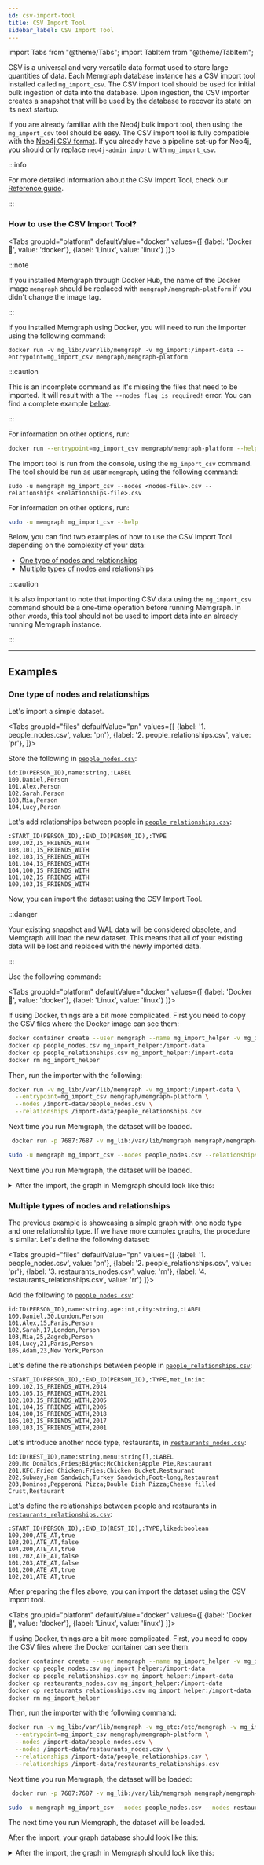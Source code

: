 ```yaml
---
id: csv-import-tool
title: CSV Import Tool
sidebar_label: CSV Import Tool
---
```


import Tabs from "@theme/Tabs"; import TabItem from "@theme/TabItem";

CSV is a universal and very versatile data format used to store large quantities
of data.  Each Memgraph database instance has a CSV import tool installed called
`mg_import_csv`.  The CSV import tool should be used for initial bulk ingestion
of data into the database.  Upon ingestion, the CSV importer creates a snapshot
that will be used by the database to recover its state on its next startup.

If you are already familiar with the Neo4j bulk import tool, then using the
`mg_import_csv` tool should be easy.  The CSV import tool is fully compatible
with the [Neo4j CSV
format](https://neo4j.com/docs/operations-manual/current/tools/import/).  If you
already have a pipeline set-up for Neo4j, you should only replace `neo4j-admin
import` with `mg_import_csv`.

:::info

For more detailed information about the CSV Import Tool, check our [Reference
guide](/memgraph/reference-guide/import-data/csv-import-tool).

:::

### How to use the CSV Import Tool?

<Tabs
  groupId="platform"
  defaultValue="docker"
  values={[
    {label: 'Docker 🐳', value: 'docker'},
    {label: 'Linux', value: 'linux'}
  ]}>
  <TabItem value="docker">

:::note

If you installed Memgraph through Docker Hub, the name of the Docker image
`memgraph` should be replaced with `memgraph/memgraph-platform` if you didn't
change the image tag.

:::

If you installed Memgraph using Docker, you will need to run the importer using
the following command:

```console
docker run -v mg_lib:/var/lib/memgraph -v mg_import:/import-data --entrypoint=mg_import_csv memgraph/memgraph-platform
```

:::caution

This is an incomplete command as it's missing the files that need to be
imported. It will result with a `The --nodes flag is required!` error. You can
find a complete example [below](#examples).

:::

For information on other options, run:

```bash
docker run --entrypoint=mg_import_csv memgraph/memgraph-platform --help
```

  </TabItem>
  <TabItem value= 'linux'>

The import tool is run from the console, using the `mg_import_csv` command.
The tool should be run as user `memgraph`, using the following command:

```
sudo -u memgraph mg_import_csv --nodes <nodes-file>.csv --relationships <relationships-file>.csv
```

For information on other options, run:

```bash
sudo -u memgraph mg_import_csv --help
```

  </TabItem>
</Tabs>

Below, you can find two examples of how to use the CSV Import Tool depending on
the complexity of your data:
- [One type of nodes and relationships](#one-type-of-nodes-and-relationships)
- [Multiple types of nodes and
  relationships](#multiple-types-of-nodes-and-relationships)

:::caution

It is also important to note that importing CSV data using the
`mg_import_csv` command should be a one-time operation before running Memgraph.
In other words, this tool should not be used to import data into an already
running Memgraph instance.

:::

___

## Examples

### One type of nodes and relationships

Let's import a simple dataset.

<Tabs
  groupId="files"
  defaultValue="pn"
  values={[
    {label: '1. people_nodes.csv', value: 'pn'},
    {label: '2. people_relationships.csv', value: 'pr'},
  ]}>

  <TabItem value='pn'>

Store the following in [`people_nodes.csv`](https://public-assets.memgraph.com/import-data/csv-import-tool/one-type-nodes/people_nodes.csv):

```csv
id:ID(PERSON_ID),name:string,:LABEL
100,Daniel,Person
101,Alex,Person
102,Sarah,Person
103,Mia,Person
104,Lucy,Person
```

</TabItem>
<TabItem value='pr'>

Let's add relationships between people in [`people_relationships.csv`](https://public-assets.memgraph.com/import-data/csv-import-tool/one-type-nodes/people_relationships.csv):

```csv
:START_ID(PERSON_ID),:END_ID(PERSON_ID),:TYPE
100,102,IS_FRIENDS_WITH
103,101,IS_FRIENDS_WITH
102,103,IS_FRIENDS_WITH
101,104,IS_FRIENDS_WITH
104,100,IS_FRIENDS_WITH
101,102,IS_FRIENDS_WITH
100,103,IS_FRIENDS_WITH
```

</TabItem>
</Tabs>

Now, you can import the dataset using the CSV Import Tool.

:::danger

Your existing snapshot and WAL data will be considered obsolete, and Memgraph
will load the new dataset. This means that all of your existing data will be
lost and replaced with the newly imported data.

:::


Use the following command:

<Tabs
  groupId="platform"
  defaultValue="docker"
  values={[
    {label: 'Docker 🐳', value: 'docker'},
    {label: 'Linux', value: 'linux'}
  ]}>
  <TabItem value="docker">


If using Docker, things are a bit more complicated. First you need to copy the
CSV files where the Docker image can see them:

```bash
docker container create --user memgraph --name mg_import_helper -v mg_import:/import-data busybox
docker cp people_nodes.csv mg_import_helper:/import-data
docker cp people_relationships.csv mg_import_helper:/import-data
docker rm mg_import_helper
```

Then, run the importer with the following:

```bash
docker run -v mg_lib:/var/lib/memgraph -v mg_import:/import-data \
  --entrypoint=mg_import_csv memgraph/memgraph-platform \
  --nodes /import-data/people_nodes.csv \
  --relationships /import-data/people_relationships.csv
```

Next time you run Memgraph, the dataset will be loaded.

```bash
 docker run -p 7687:7687 -v mg_lib:/var/lib/memgraph memgraph/memgraph-platform
```

  </TabItem>
  <TabItem value= 'linux'>

```bash
sudo -u memgraph mg_import_csv --nodes people_nodes.csv --relationships people_relationships.csv
```

Next time you run Memgraph, the dataset will be loaded.

  </TabItem>
</Tabs>

<details>
  <summary>After the import, the graph in Memgraph should look like this:</summary>
  <div>
    <img src={require('../data/import-data/import_tool_one_type_graph.png').default}/>
  </div>
</details>

### Multiple types of nodes and relationships

The previous example is showcasing a simple graph with one node type and one
relationship type. If we have more complex graphs, the procedure is similar.
Let's define the following dataset:

<Tabs
  groupId="files"
  defaultValue="pn"
  values={[
    {label: '1. people_nodes.csv', value: 'pn'},
    {label: '2. people_relationships.csv', value: 'pr'},
    {label: '3. restaurants_nodes.csv', value: 'rn'},
    {label: '4. restaurants_relationships.csv', value: 'rr'}
  ]}>

  <TabItem value='pn'>

Add the following to [`people_nodes.csv`](https://public-assets.memgraph.com/import-data/csv-import-tool/multiple-types-nodes/people_nodes.csv):

```csv
id:ID(PERSON_ID),name:string,age:int,city:string,:LABEL
100,Daniel,30,London,Person
101,Alex,15,Paris,Person
102,Sarah,17,London,Person
103,Mia,25,Zagreb,Person
104,Lucy,21,Paris,Person
105,Adam,23,New York,Person
```

</TabItem>
<TabItem value='pr'>

Let's define the relationships between people in [`people_relationships.csv`](https://public-assets.memgraph.com/import-data/csv-import-tool/multiple-types-nodes/people_relationships.csv):

```csv
:START_ID(PERSON_ID),:END_ID(PERSON_ID),:TYPE,met_in:int
100,102,IS_FRIENDS_WITH,2014
103,105,IS_FRIENDS_WITH,2021
102,103,IS_FRIENDS_WITH,2005
101,104,IS_FRIENDS_WITH,2005
104,100,IS_FRIENDS_WITH,2018
105,102,IS_FRIENDS_WITH,2017
100,103,IS_FRIENDS_WITH,2001
```

</TabItem>
<TabItem value='rn'>

Let's introduce another node type, restaurants, in [`restaurants_nodes.csv`](https://public-assets.memgraph.com/import-data/csv-import-tool/multiple-types-nodes/restaurants_nodes.csv):

```csv
id:ID(REST_ID),name:string,menu:string[],:LABEL
200,Mc Donalds,Fries;BigMac;McChicken;Apple Pie,Restaurant
201,KFC,Fried Chicken;Fries;Chicken Bucket,Restaurant
202,Subway,Ham Sandwich;Turkey Sandwich;Foot-long,Restaurant
203,Dominos,Pepperoni Pizza;Double Dish Pizza;Cheese filled Crust,Restaurant
```

</TabItem>
<TabItem value='rr'>

Let's define the relationships between people and restaurants in
[`restaurants_relationships.csv`](https://public-assets.memgraph.com/import-data/csv-import-tool/multiple-types-nodes/restaurants_relationships.csv):

```csv
:START_ID(PERSON_ID),:END_ID(REST_ID),:TYPE,liked:boolean
100,200,ATE_AT,true
103,201,ATE_AT,false
104,200,ATE_AT,true
101,202,ATE_AT,false
101,203,ATE_AT,false
101,200,ATE_AT,true
102,201,ATE_AT,true
```

</TabItem>
</Tabs>

After preparing the files above, you can import the dataset using the CSV Import
tool.

<Tabs
  groupId="platform"
  defaultValue="docker"
  values={[
    {label: 'Docker 🐳', value: 'docker'},
    {label: 'Linux', value: 'linux'}
  ]}>
  <TabItem value="docker">


If using Docker, things are a bit more complicated. First, you need to copy the
CSV files where the Docker container can see them:

```bash
docker container create --user memgraph --name mg_import_helper -v mg_import:/import-data busybox
docker cp people_nodes.csv mg_import_helper:/import-data
docker cp people_relationships.csv mg_import_helper:/import-data
docker cp restaurants_nodes.csv mg_import_helper:/import-data
docker cp restaurants_relationships.csv mg_import_helper:/import-data
docker rm mg_import_helper
```

Then, run the importer with the following command:

```bash
docker run -v mg_lib:/var/lib/memgraph -v mg_etc:/etc/memgraph -v mg_import:/import-data \
  --entrypoint=mg_import_csv memgraph/memgraph-platform \
  --nodes /import-data/people_nodes.csv \
  --nodes /import-data/restaurants_nodes.csv \
  --relationships /import-data/people_relationships.csv \
  --relationships /import-data/restaurants_relationships.csv
```

Next time you run Memgraph, the dataset will be loaded:

```bash
 docker run -p 7687:7687 -v mg_lib:/var/lib/memgraph memgraph/memgraph-platform
```

  </TabItem>
  <TabItem value= 'linux'>

```bash
sudo -u memgraph mg_import_csv --nodes people_nodes.csv --nodes restaurants_nodes.csv --relationships people_relationships.csv --relationships restaurants_relationships.csv
```

The next time you run Memgraph, the dataset will be loaded. 

  </TabItem>
</Tabs>

After the import, your graph database should look like this:

<details>
  <summary>After the import, the graph in Memgraph should look like this:</summary>
  <div>
    <img src={require('../data/import-data/import_tool_multiple_types_graph.png').default}/>
  </div>
</details>

